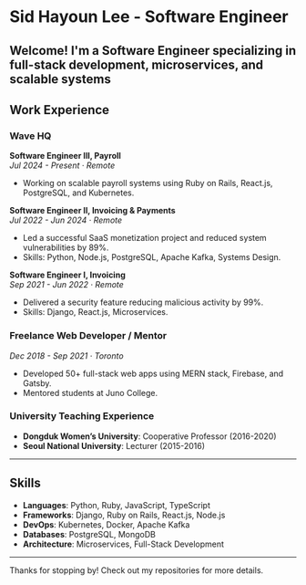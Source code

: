 # Sid Hayoun Lee - Software Engineer

Welcome! I'm a Software Engineer specializing in full-stack development, microservices, and scalable systems<span style="display:none">[.](https://github.com/sidhlee/software-commonplace-book)</span>
---

## Work Experience

### **Wave HQ**
**Software Engineer III, Payroll**  
*Jul 2024 - Present · Remote*  
- Working on scalable payroll systems using Ruby on Rails, React.js, PostgreSQL, and Kubernetes.

**Software Engineer II, Invoicing & Payments**  
*Jul 2022 - Jun 2024 · Remote*  
- Led a successful SaaS monetization project and reduced system vulnerabilities by 89%.  
- Skills: Python, Node.js, PostgreSQL, Apache Kafka, Systems Design.

**Software Engineer I, Invoicing**  
*Sep 2021 - Jun 2022 · Remote*  
- Delivered a security feature reducing malicious activity by 99%.  
- Skills: Django, React.js, Microservices.

### **Freelance Web Developer / Mentor**  
*Dec 2018 - Sep 2021 · Toronto*  
- Developed 50+ full-stack web apps using MERN stack, Firebase, and Gatsby.  
- Mentored students at Juno College.

### **University Teaching Experience**  
- **Dongduk Women’s University**: Cooperative Professor (2016-2020)  
- **Seoul National University**: Lecturer (2015-2016)

---

## Skills

- **Languages**: Python, Ruby, JavaScript, TypeScript  
- **Frameworks**: Django, Ruby on Rails, React.js, Node.js  
- **DevOps**: Kubernetes, Docker, Apache Kafka  
- **Databases**: PostgreSQL, MongoDB  
- **Architecture**: Microservices, Full-Stack Development

---

Thanks for stopping by! Check out my repositories for more details.
